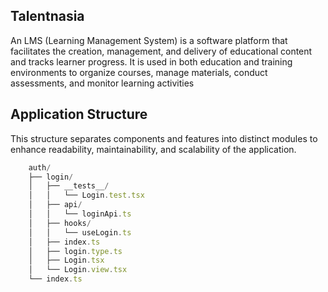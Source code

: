## Talentnasia

An LMS (Learning Management System) is a software platform that facilitates the creation, management, and delivery of educational content and tracks learner progress. It is used in both education and training environments to organize courses, manage materials, conduct assessments, and monitor learning activities

## Application Structure

This structure separates components and features into distinct modules to enhance readability, maintainability, and scalability of the application.

```js
    auth/
    ├── login/
    │   ├── __tests__/
    │   │   └── Login.test.tsx
    │   ├── api/
    │   │   └── loginApi.ts
    │   ├── hooks/
    │   │   └── useLogin.ts
    │   ├── index.ts
    │   ├── login.type.ts
    │   ├── Login.tsx
    │   └── Login.view.tsx
    └── index.ts
```
